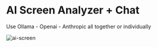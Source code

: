 # AI Screen Analyzer + Chat

Use Ollama - Openai - Anthropic all together or individually

![ai-screen](https://imagedelivery.net/WfhVb8dSNAAvdXUdMfBuPQ/f51343f6-4b5a-44f3-1db5-318b2afda700/public)

